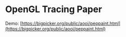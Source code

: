 # OpenGL Tracing Paper
Demo: [https://bigpicker.org/public/aooi/peppaint.html](https://bigpicker.org/public/aooi/peppaint.html)
